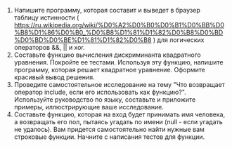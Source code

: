 ﻿1.	Напишите программу, которая составит и выведет в браузер таблицу истинности ( https://ru.wikipedia.org/wiki/%D0%A2%D0%B0%D0%B1%D0%BB%D0%B8%D1%86%D0%B0_%D0%B8%D1%81%D1%82%D0%B8%D0%BD%D0%BD%D0%BE%D1%81%D1%82%D0%B8 ) для логических операторов &&, || и xor.
2.	Составьте функцию вычисления дискриминанта квадратного уравнения. Покройте ее тестами. Используя эту функцию, напишите программу, которая решает квадратное уравнение. Оформите красивый вывод решения.
3.	Проведите самостоятельное исследование на тему "Что возвращает оператор include, если его использовать как функцию?". Используйте руководство по языку, составьте и приложите примеры, иллюстрирующие ваше исследование.
4.  Составьте функцию, которая на вход будет принимать имя человека, а возвращать его пол, пытаясь угадать по имени (null - если угадать не удалось). Вам придется самостоятельно найти нужные вам строковые функции. Начните с написания тестов для функции. 

